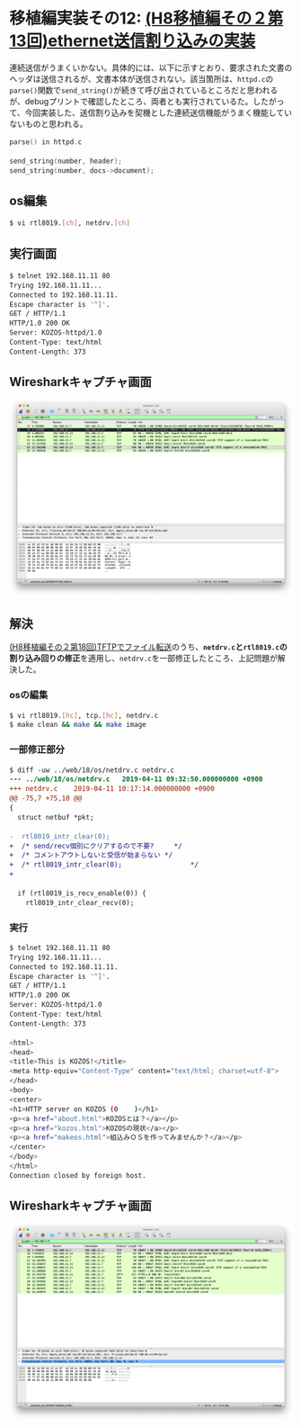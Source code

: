 # 移植編実装その12: [(H8移植編その２第13回)ethernet送信割り込みの実装](http://kozos.jp/kozos/h8_2_13.html)

連続送信がうまくいかない。具体的には、以下に示すとおり、要求された文書のヘッダは送信されるが、文書本体が送信されない。該当箇所は、`httpd.c`の`parse()`関数で`send_string()`が続きて呼び出されているところだと思われるが、debugプリントで確認したところ、両者とも実行されているた。したがって、今回実装した、送信割り込みを契機とした連続送信機能がうまく機能していないものと思われる。


```c
parse() in httpd.c

send_string(number, header);
send_string(number, docs->document);
```

## os編集

```bash
$ vi rtl8019.[ch], netdrv.[ch]
```

## 実行画面

```bash
$ telnet 192.168.11.11 80
Trying 192.168.11.11...
Connected to 192.168.11.11.
Escape character is '^]'.
GET / HTTP/1.1
HTTP/1.0 200 OK
Server: KOZOS-httpd/1.0
Content-Type: text/html
Content-Length: 373

```

## Wiresharkキャプチャ画面

![wireshark capture screen of extra-step 12 with error](wireshark-estep12-1.png)

## 解決

 [(H8移植編その２第18回)TFTPでファイル転送](http://kozos.jp/kozos/h8_2_18.html)のうち、**`netdrv.c`と`rtl8019.c`の割り込み回りの修正**を適用し、`netdrv.c`を一部修正したところ、上記問題が解決した。

### osの編集

```bash
$ vi rtl8019.[hc], tcp.[hc], netdrv.c
$ make clean && make && make image
```

### 一部修正部分

 ```diff
 $ diff -uw ../web/18/os/netdrv.c netdrv.c
--- ../web/18/os/netdrv.c	2019-04-11 09:32:50.000000000 +0900
+++ netdrv.c	2019-04-11 10:17:14.000000000 +0900
@@ -75,7 +75,10 @@
 {
   struct netbuf *pkt;

-  rtl8019_intr_clear(0);
+  /* send/recv個別にクリアするので不要?     */
+  /* コメントアウトしないと受信が始まらない */
+  /* rtl8019_intr_clear(0);                 */
+

   if (rtl8019_is_recv_enable(0)) {
     rtl8019_intr_clear_recv(0);
```

### 実行

```bash
$ telnet 192.168.11.11 80
Trying 192.168.11.11...
Connected to 192.168.11.11.
Escape character is '^]'.
GET / HTTP/1.1
HTTP/1.0 200 OK
Server: KOZOS-httpd/1.0
Content-Type: text/html
Content-Length: 373

<html>
<head>
<title>This is KOZOS!</title>
<meta http-equiv="Content-Type" content="text/html; charset=utf-8">
</head>
<body>
<center>
<h1>HTTP server on KOZOS (0    )</h1>
<p><a href="about.html">KOZOSとは？</a></p>
<p><a href="kozos.html">KOZOSの現状</a></p>
<p><a href="makeos.html">組込みＯＳを作ってみませんか？</a></p>
</center>
</body>
</html>
Connection closed by foreign host.
```

## Wiresharkキャプチャ画面

![wireshark capture screen of extra-step 12](wireshark-estep12-2.png)
